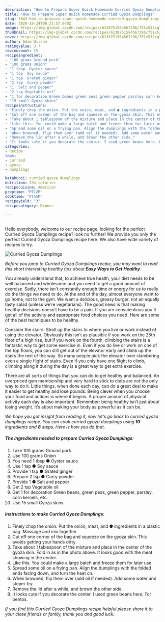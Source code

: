 ```yaml
---
description: "How to Prepare Super Quick Homemade Curried Gyoza Dumplings"
title: "How to Prepare Super Quick Homemade Curried Gyoza Dumplings"
slug: 1643-how-to-prepare-super-quick-homemade-curried-gyoza-dumplings
date: 2020-10-24T06:22:57.640Z
image: https://img-global.cpcdn.com/recipes/6138751584567296/751x532cq70/curried-gyoza-dumplings-recipe-main-photo.jpg
thumbnail: https://img-global.cpcdn.com/recipes/6138751584567296/751x532cq70/curried-gyoza-dumplings-recipe-main-photo.jpg
cover: https://img-global.cpcdn.com/recipes/6138751584567296/751x532cq70/curried-gyoza-dumplings-recipe-main-photo.jpg
author: Adam Wilson
ratingvalue: 3.7
reviewcount: 15
recipeingredient:
- "100 grams Ground pork"
- "100 grams Onion"
- "1 tbsp  Oyster sauce"
- "1 tsp  Soy sauce"
- "1 tsp  Grated ginger"
- "2 tsp  Curry powder"
- "1  Salt and pepper"
- "2 tsp Vegetable oil"
- "1 for decoration Green beans green peas green pepper parsley corn kernels etc"
- "15 small Gyoza skins"
recipeinstructions:
- "Finely chop the onion. Put the onion, meat, and ● ingredients in a plastic bag. Massage and mix together."
- "Cut off one corner of the bag and squeeze on the gyoza skin. This avoids getting your hands dirty."
- "Take about 1 tablespoon of the mixture and place in the center of the gyoza skin. Fold in as in the photo above. It looks good with the meat showing in the center."
- "Like this. You could make a large batch and freeze them for later use."
- "Spread some oil on a frying pan. Align the dumplings with the folded ends facing down, and turn the heat on."
- "When browned, flip them over (add oil if needed). Add some water and steam-fry."
- "Remove the lid after a while, and brown the other side."
- "It looks cute if you decorate the center. I used green beans here. For bentos."
categories:
- Recipe
tags:
- curried
- gyoza
- dumplings

katakunci: curried gyoza dumplings 
nutrition: 234 calories
recipecuisine: American
preptime: "PT12M"
cooktime: "PT55M"
recipeyield: "3"
recipecategory: Dinner

---
```

<br>
Hello everybody, welcome to our recipe page, looking for the perfect Curried Gyoza Dumplings recipe? look no further! We provide you only the perfect Curried Gyoza Dumplings recipe here. We also have wide variety of recipes to try.
<br>


![Curried Gyoza Dumplings](https://img-global.cpcdn.com/recipes/6138751584567296/751x532cq70/curried-gyoza-dumplings-recipe-main-photo.jpg)

<i>Before you jump to Curried Gyoza Dumplings recipe, you may want to read this short interesting healthy tips about <strong>Easy Ways to Get Healthy</strong>.</i>

You already understand that, to achieve true health, your diet needs to be well balanced and wholesome and you need to get a good amount of exercise. Sadly, there isn't constantly enough time or energy for us to really do the things we need to do. At the end of the day, almost everyone want to go home, not to the gym. We want a delicious, greasy burger, not an equally tasty salad (unless we’re vegetarians). The good news is that making healthy decisions doesn’t have to be a pain. If you are conscientious you'll get all of the activity and appropriate food choices you need. Here are some of the best techniques to be healthy.

Consider the stairs. Stroll up the stairs to where you live or work instead of using the elevator. Obviously this isn’t as plausible if you work on the 25th floor of a high rise, but if you work on the fourth, climbing the stairs is a fantastic way to get some exercise in. Even if you do live or work on one of the top floors, you can still get out of the elevator early and climb up the stairs the rest of the way. So many people pick the elevator over clambering even a single flight of stairs. Even if you only have one flight to climb, climbing along it during the day is a great way to get extra exercise. 

There are all sorts of things that you can do to get healthy and balanced. An overpriced gym membership and very hard to stick to diets are not the only way to do it. Little things, when done each day, can do a great deal to make it easier to get healthy and lose pounds. Being clever when you choose your food and actions is where it begins. A proper amount of physical activity each day is also important. Remember: being healthy isn’t just about losing weight. It’s about making your body as powerful as it can be. 


<i>We hope you got insight from reading it, now let's go back to curried gyoza dumplings recipe. You can cook curried gyoza dumplings using <strong>10</strong> ingredients and <strong>8</strong> steps. Here is how you do that.
</i>

##### The ingredients needed to prepare Curried Gyoza Dumplings:

1. Take 100 grams Ground pork
1. Use 100 grams Onion
1. You need 1 tbsp ● Oyster sauce
1. Use 1 tsp ● Soy sauce
1. Provide 1 tsp ● Grated ginger
1. Prepare 2 tsp ● Curry powder
1. Provide 1 ● Salt and pepper
1. Get 2 tsp Vegetable oil
1. Get 1 for decoration Green beans, green peas, green pepper, parsley, corn kernels, etc.
1. Use 15 small Gyoza skins


##### Instructions to make Curried Gyoza Dumplings:

1. Finely chop the onion. Put the onion, meat, and ● ingredients in a plastic bag. Massage and mix together.
1. Cut off one corner of the bag and squeeze on the gyoza skin. This avoids getting your hands dirty.
1. Take about 1 tablespoon of the mixture and place in the center of the gyoza skin. Fold in as in the photo above. It looks good with the meat showing in the center.
1. Like this. You could make a large batch and freeze them for later use.
1. Spread some oil on a frying pan. Align the dumplings with the folded ends facing down, and turn the heat on.
1. When browned, flip them over (add oil if needed). Add some water and steam-fry.
1. Remove the lid after a while, and brown the other side.
1. It looks cute if you decorate the center. I used green beans here. For bentos.


<i>If you find this Curried Gyoza Dumplings recipe helpful please share it to your close friends or family, thank you and good luck.</i>
